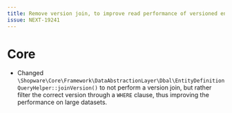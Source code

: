 ```yaml
---
title: Remove version join, to improve read performance of versioned entities
issue: NEXT-19241
---
```

# Core
* Changed `\Shopware\Core\Framework\DataAbstractionLayer\Dbal\EntityDefinitionQueryHelper::joinVersion()` to not perform a version join, but rather filter the correct version through a `WHERE` clause, thus improving the performance on large datasets.

